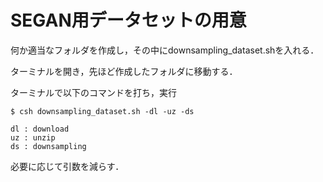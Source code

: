 # SEGAN用データセットの用意

何か適当なフォルダを作成し，その中にdownsampling_dataset.shを入れる．

ターミナルを開き，先ほど作成したフォルダに移動する．

ターミナルで以下のコマンドを打ち，実行
```
$ csh downsampling_dataset.sh -dl -uz -ds
```
```
dl : download
uz : unzip
ds : downsampling
```
必要に応じて引数を減らす．


